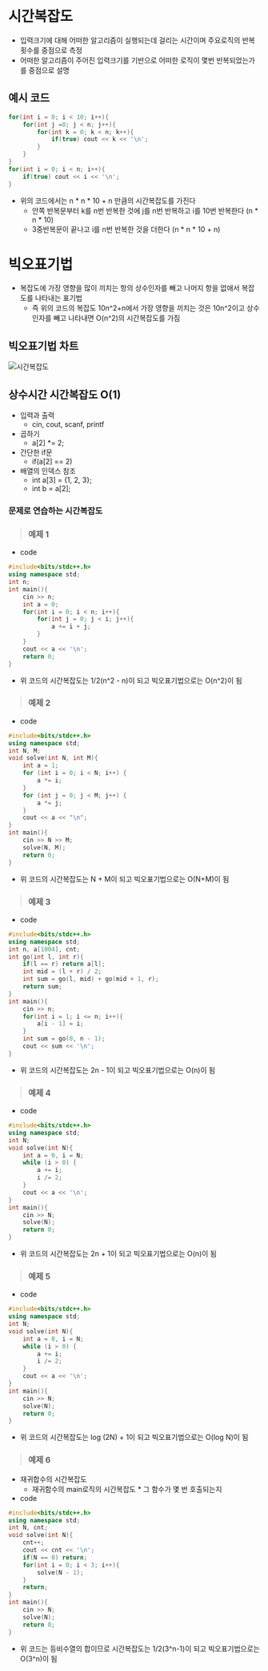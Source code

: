# 시간복잡도
- 입력크기에 대해 어떠한 알고리즘이 실행되는데 걸리는 시간이며 주요로직의 반복횟수를 중점으로 측정
- 어떠한 알고리즘이 주어진 입력크기를 기반으로 어떠한 로직이 몇번 반복되었는가를 중점으로 설명

## 예시 코드
```cpp
for(int i = 0; i < 10; i++){
	for(int j =0; j < n; j++){
		for(int k = 0; k < n; k++){
			if(true) cout << k << '\n';
		}
	}
}
for(int i = 0; i < n; i++){
	if(true) cout << i << '\n'; 
}
```
- 위의 코드에서는 n * n * 10 + n 만큼의 시간복잡도를 가진다
  - 안쪽 반복문부터 k를 n번 반복한 것에 j를 n번 반복하고 i를 10번 반복한다 (n * n * 10)
  - 3중반복문이 끝나고 i를 n번 반복한 것을 더한다 (n * n * 10 + n)

# 빅오표기법
- 복잡도에 가장 영향을 많이 끼치는 항의 상수인자를 빼고 나머지 항을 없애서 복잡도를 나타내는 표기법 
	- 즉 위의 코드의 복잡도 10n^2+n에서 가장 영향을 끼치는 것은 10n^2이고 상수인자를 빼고 나타내면 O(n^2)의 시간복잡도를 가짐

## 빅오표기법 차트
![시간복잡도](https://github.com/ajhwan/Algorithm_study/assets/129160008/d23412ab-5270-4d79-bd27-20523bc8f5bb)

## 상수시간 시간복잡도 O(1)
- 입력과 출력
	- cin, cout, scanf, printf
- 곱하기
	- a[2] *= 2;
- 간단한 if문
	- if(a[2] == 2)
- 배열의 인덱스 참조
	- int a[3] = {1, 2, 3};
	- int b = a[2];

### 문제로 연습하는 시간복잡도
> ### 예제 1
- code
```cpp
#include<bits/stdc++.h>
using namespace std; 
int n;
int main(){
	cin >> n; 
	int a = 0;
	for(int i = 0; i < n; i++){
		for(int j = 0; j < i; j++){
			a += i + j; 
		}
	}
	cout << a << '\n';   
	return 0;
} 
```
- 위 코드의 시간복잡도는 1/2(n^2 - n)이 되고 빅오표기법으로는 O(n^2)이 됨

> ### 예제 2
- code
```cpp
#include<bits/stdc++.h>
using namespace std;  
int N, M;
void solve(int N, int M){
	int a = 1; 
	for (int i = 0; i < N; i++) {
		a *= i;  
	}
	for (int j = 0; j < M; j++) {
		a *= j;   
	}
	cout << a << "\n"; 
}
int main(){
	cin >> N >> M; 
	solve(N, M);    
	return 0;
} 
```
- 위 코드의 시간복잡도는 N + M이 되고 빅오표기법으로는 O(N+M)이 됨

> ### 예제 3
- code
```cpp
#include<bits/stdc++.h>
using namespace std;  
int n, a[1004], cnt;
int go(int l, int r){ 
	if(l == r) return a[l];  
	int mid = (l + r) / 2; 
	int sum = go(l, mid) + go(mid + 1, r); 
	return sum;
}
int main(){
	cin >> n; 
	for(int i = 1; i <= n; i++){
		a[i - 1] = i; 
	}
	int sum = go(0, n - 1);
	cout << sum << '\n';  
} 
```
- 위 코드의 시간복잡도는 2n - 1이 되고 빅오표기법으로는 O(n)이 됨

> ### 예제 4
- code
```cpp
#include<bits/stdc++.h>
using namespace std;  
int N;
void solve(int N){
	int a = 0, i = N;
	while (i > 0) {
		a += i;
		i /= 2;
	} 
	cout << a << '\n';
}
int main(){
	cin >> N; 
	solve(N);    
	return 0;
}
```
- 위 코드의 시간복잡도는 2n + 1이 되고 빅오표기법으로는 O(n)이 됨

> ### 예제 5
- code
```cpp
#include<bits/stdc++.h>
using namespace std;  
int N;
void solve(int N){
	int a = 0, i = N;
	while (i > 0) {
		a += i;
		i /= 2;
	} 
	cout << a << '\n';
}
int main(){
	cin >> N; 
	solve(N);    
	return 0;
}
```
- 위 코드의 시간복잡도는 log (2N) + 1이 되고 빅오표기법으로는 O(log N)이 됨

> ### 예제 6
- 재귀합수의 시간복잡도
	- 재귀함수의 main로직의 시간복잡도 * 그 함수가 몇 번 호출되는지
- code
```cpp
#include<bits/stdc++.h>
using namespace std;  
int N, cnt;
void solve(int N){
	cnt++;
	cout << cnt << '\n';
	if(N == 0) return;
	for(int i = 0; i < 3; i++){
		solve(N - 1);
	} 
	return;
}
int main(){
	cin >> N; 
	solve(N);    
	return 0;
}
```
- 위 코드는 등비수열의 합이므로 시간복잡도는 1/2(3^n-1)이 되고 빅오표기법으로는 O(3^n)이 됨
